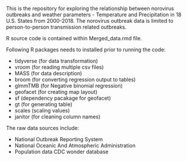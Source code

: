 This is the repository for exploring 
the relationship between norovirus outbreaks and weather parameters - Temperature and Precipitation in 18 U.S. States from 2000-2018. The norovirus outbreak data is limited to person-to-person transmission related outbreaks.

R source code is contained within Merged_data.rmd file. 

Following R packages needs to installed prior to running the code:
- tidyverse (for data transformation)
- vroom (for reading multiple csv files)
- MASS (for data description)
- broom (for converting regression output to tables)
- glmmTMB (for Negative binomial regression)
- geofacet (for creating map layout)
- sf (dependency pacakage for geofacet)
- gt (for generating table)
- scales (scaling values)
- janitor (for cleaning column names)

The raw data sources include:
- National Outbreak Reporting System
- National Oceanic And Atmospheric Administration
- Population data CDC wonder database 

 
